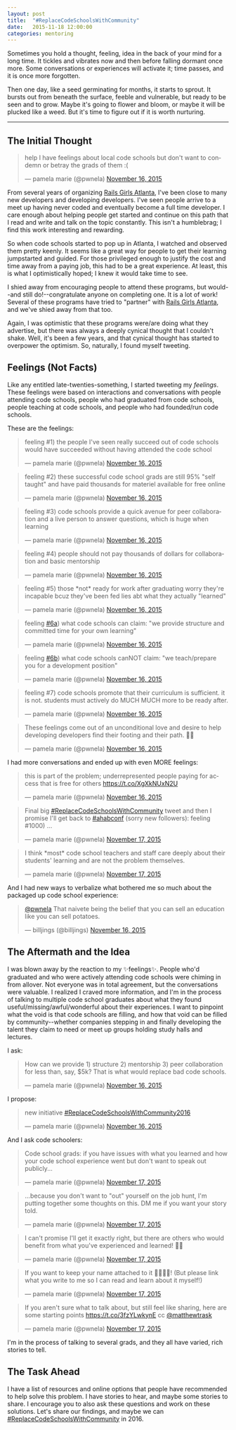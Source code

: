 ```yaml
---
layout: post
title:  "#ReplaceCodeSchoolsWithCommunity"
date:   2015-11-18 12:00:00
categories: mentoring
---
```


Sometimes you hold a thought, feeling, idea in the back of your mind for a long time. It tickles and vibrates now and then before falling dormant once more. Some conversations or experiences will activate it; time passes, and it is once more forgotten.

Then one day, like a seed germinating for months, it starts to sprout. It bursts out from beneath the surface, feeble and vulnerable, but ready to be seen and to grow. Maybe it's going to flower and bloom, or maybe it will be plucked like a weed. But it's time to figure out if it is worth nurturing.

*********

## The Initial Thought
<blockquote class="twitter-tweet" lang="en"><p lang="en" dir="ltr">help I have feelings about local code schools but don&#39;t want to condemn or betray the grads of them :(</p>&mdash; pamela marie (@pwnela) <a href="https://twitter.com/pwnela/status/666274561546133504">November 16, 2015</a></blockquote> <script async src="//platform.twitter.com/widgets.js" charset="utf-8"></script>

From several years of organizing [Rails Girls Atlanta](https://twitter.com/RailsGirlsATL), I've been close to many new developers and developing developers. I've seen people arrive to a meet up having never coded and eventually become a full time developer. I care enough about helping people get started and continue on this path that I read and write and talk on the topic constantly. This isn't a humblebrag; I find this work interesting and rewarding.

So when code schools started to pop up in Atlanta, I watched and observed them pretty keenly. It seems like a great way for people to get their learning jumpstarted and guided. For those privileged enough to justify the cost and time away from a paying job, this had to be a great experience. At least, this is what I optimistically hoped; I knew it would take time to see.

I shied away from encouraging people to attend these programs, but would--and still do!--congratulate anyone on completing one. It is a lot of work! Several of these programs have tried to "partner" with [Rails Girls Atlanta](https://twitter.com/RailsGirlsATL), and we've shied away from that too.

Again, I was optimistic that these programs were/are doing what they advertise, but there was always a deeply cynical thought that I couldn't shake. Well, it's been a few years, and that cynical thought has started to overpower the optimism. So, naturally, I found myself tweeting.

## Feelings (Not Facts)

Like any entitled late-twenties-something, I started tweeting my _feelings_. These feelings were based on interactions and conversations with people attending code schools, people who had graduated from code schools, people teaching at code schools, and people who had founded/run code schools.

These are the feelings:

<blockquote class="twitter-tweet" data-conversation="none" lang="en"><p lang="en" dir="ltr">feeling #1) the people I&#39;ve seen really succeed out of code schools would have succeeded without having attended the code school</p>&mdash; pamela marie (@pwnela) <a href="https://twitter.com/pwnela/status/666275452898697216">November 16, 2015</a></blockquote> <script async src="//platform.twitter.com/widgets.js" charset="utf-8"></script>

<blockquote class="twitter-tweet" data-conversation="none" lang="en"><p lang="en" dir="ltr">feeling #2) these successful code school grads are still 95% &quot;self taught&quot; and have paid thousands for materiel available for free online</p>&mdash; pamela marie (@pwnela) <a href="https://twitter.com/pwnela/status/666276229834764288">November 16, 2015</a></blockquote> <script async src="//platform.twitter.com/widgets.js" charset="utf-8"></script>

<blockquote class="twitter-tweet" data-conversation="none" lang="en"><p lang="en" dir="ltr">feeling #3) code schools provide a quick avenue for peer collaboration and a live person to answer questions, which is huge when learning</p>&mdash; pamela marie (@pwnela) <a href="https://twitter.com/pwnela/status/666276466657751040">November 16, 2015</a></blockquote> <script async src="//platform.twitter.com/widgets.js" charset="utf-8"></script>

<blockquote class="twitter-tweet" data-conversation="none" lang="en"><p lang="en" dir="ltr">feeling #4) people should not pay thousands of dollars for collaboration and basic mentorship</p>&mdash; pamela marie (@pwnela) <a href="https://twitter.com/pwnela/status/666276632487968768">November 16, 2015</a></blockquote> <script async src="//platform.twitter.com/widgets.js" charset="utf-8"></script>

<blockquote class="twitter-tweet" data-conversation="none" lang="en"><p lang="en" dir="ltr">feeling #5) those *not* ready for work after graduating worry they&#39;re incapable bcuz they&#39;ve been fed lies abt what they actually &quot;learned&quot;</p>&mdash; pamela marie (@pwnela) <a href="https://twitter.com/pwnela/status/666277273851531268">November 16, 2015</a></blockquote> <script async src="//platform.twitter.com/widgets.js" charset="utf-8"></script>

<blockquote class="twitter-tweet" data-conversation="none" lang="en"><p lang="en" dir="ltr">feeling <a href="https://twitter.com/hashtag/6a?src=hash">#6a</a>) what code schools can claim: &quot;we provide structure and committed time for your own learning&quot;</p>&mdash; pamela marie (@pwnela) <a href="https://twitter.com/pwnela/status/666278668193386496">November 16, 2015</a></blockquote> <script async src="//platform.twitter.com/widgets.js" charset="utf-8"></script>

<blockquote class="twitter-tweet" data-conversation="none" lang="en"><p lang="en" dir="ltr">feeling <a href="https://twitter.com/hashtag/6b?src=hash">#6b</a>) what code schools canNOT claim: &quot;we teach/prepare you for a development position&quot;</p>&mdash; pamela marie (@pwnela) <a href="https://twitter.com/pwnela/status/666278800267862017">November 16, 2015</a></blockquote> <script async src="//platform.twitter.com/widgets.js" charset="utf-8"></script>

<blockquote class="twitter-tweet" data-conversation="none" lang="en"><p lang="en" dir="ltr">feeling #7) code schools promote that their curriculum is sufficient. it is not. students must actively do MUCH MUCH more to be ready after.</p>&mdash; pamela marie (@pwnela) <a href="https://twitter.com/pwnela/status/666279922340651010">November 16, 2015</a></blockquote> <script async src="//platform.twitter.com/widgets.js" charset="utf-8"></script>

<blockquote class="twitter-tweet" data-conversation="none" lang="en"><p lang="en" dir="ltr">These feelings come out of an unconditional love and desire to help developing developers find their footing and their path. 💝💝</p>&mdash; pamela marie (@pwnela) <a href="https://twitter.com/pwnela/status/666280248053514240">November 16, 2015</a></blockquote> <script async src="//platform.twitter.com/widgets.js" charset="utf-8"></script>

I had more conversations and ended up with even MORE feelings:

<blockquote class="twitter-tweet" data-conversation="none" lang="en"><p lang="en" dir="ltr">this is part of the problem; underrepresented people paying for access that is free for others&#10;&#10;<a href="https://t.co/XgXkNUxN2U">https://t.co/XgXkNUxN2U</a></p>&mdash; pamela marie (@pwnela) <a href="https://twitter.com/pwnela/status/666284758356357120">November 16, 2015</a></blockquote> <script async src="//platform.twitter.com/widgets.js" charset="utf-8"></script>

<blockquote class="twitter-tweet" data-conversation="none" lang="en"><p lang="en" dir="ltr">Final big <a href="https://twitter.com/hashtag/ReplaceCodeSchoolsWithCommunity?src=hash">#ReplaceCodeSchoolsWithCommunity</a> tweet and then I promise I&#39;ll get back to <a href="https://twitter.com/hashtag/ahabconf?src=hash">#ahabconf</a> (sorry new followers): &#10;&#10;feeling #1000) ...</p>&mdash; pamela marie (@pwnela) <a href="https://twitter.com/pwnela/status/666657484258549760">November 17, 2015</a></blockquote> <script async src="//platform.twitter.com/widgets.js" charset="utf-8"></script>

<blockquote class="twitter-tweet" data-conversation="none" lang="en"><p lang="en" dir="ltr">I think *most* code school teachers and staff care deeply about their students&#39; learning and are not the problem themselves.</p>&mdash; pamela marie (@pwnela) <a href="https://twitter.com/pwnela/status/666657725267447808">November 17, 2015</a></blockquote> <script async src="//platform.twitter.com/widgets.js" charset="utf-8"></script>

And I had new ways to verbalize what bothered me so much about the packaged up code school experience:

<blockquote class="twitter-tweet" lang="en"><p lang="en" dir="ltr"><a href="https://twitter.com/pwnela">@pwnela</a> That naivete being the belief that you can sell an education like you can sell potatoes.</p>&mdash; billjings (@billjings) <a href="https://twitter.com/billjings/status/666282526852411392">November 16, 2015</a></blockquote> <script async src="//platform.twitter.com/widgets.js" charset="utf-8"></script>



## The Aftermath and the Idea

I was blown away by the reaction to my ✨feelings✨. People who'd graduated and who were actively attending code schools were chiming in from allover. Not everyone was in total agreement, but the conversations were valuable. I realized I craved more information, and I'm in the process of talking to multiple code school graduates about what they found useful/missing/awful/wonderful about their experiences. I want to pinpoint what the void is that code schools are filling, and how that void can be filled by community--whether companies stepping in and finally developing the talent they claim to need or meet up groups holding study halls and lectures.

I ask:

<blockquote class="twitter-tweet" data-conversation="none" lang="en"><p lang="en" dir="ltr">How can we provide 1) structure 2) mentorship 3) peer collaboration for less than, say, $5k?&#10;&#10;That is what would replace bad code schools.</p>&mdash; pamela marie (@pwnela) <a href="https://twitter.com/pwnela/status/666280855631958016">November 16, 2015</a></blockquote> <script async src="//platform.twitter.com/widgets.js" charset="utf-8"></script>

I propose:

<blockquote class="twitter-tweet" data-conversation="none" lang="en"><p lang="en" dir="ltr">new initiative <a href="https://twitter.com/hashtag/ReplaceCodeSchoolsWithCommunity2016?src=hash">#ReplaceCodeSchoolsWithCommunity2016</a></p>&mdash; pamela marie (@pwnela) <a href="https://twitter.com/pwnela/status/666283526275407872">November 16, 2015</a></blockquote> <script async src="//platform.twitter.com/widgets.js" charset="utf-8"></script>

And I ask code schoolers:

<blockquote class="twitter-tweet" lang="en"><p lang="en" dir="ltr">Code school grads: if you have issues with what you learned and how your code school experience went but don&#39;t want to speak out publicly...</p>&mdash; pamela marie (@pwnela) <a href="https://twitter.com/pwnela/status/666640641057800192">November 17, 2015</a></blockquote> <script async src="//platform.twitter.com/widgets.js" charset="utf-8"></script>

<blockquote class="twitter-tweet" data-conversation="none" lang="en"><p lang="en" dir="ltr">...because you don&#39;t want to &quot;out&quot; yourself on the job hunt, I&#39;m putting together some thoughts on this. DM me if you want your story told.</p>&mdash; pamela marie (@pwnela) <a href="https://twitter.com/pwnela/status/666640989763837952">November 17, 2015</a></blockquote> <script async src="//platform.twitter.com/widgets.js" charset="utf-8"></script>

<blockquote class="twitter-tweet" data-conversation="none" lang="en"><p lang="en" dir="ltr">I can&#39;t promise I&#39;ll get it exactly right, but there are others who would benefit from what you&#39;ve experienced and learned! 💚💚</p>&mdash; pamela marie (@pwnela) <a href="https://twitter.com/pwnela/status/666641245301776384">November 17, 2015</a></blockquote> <script async src="//platform.twitter.com/widgets.js" charset="utf-8"></script>

<blockquote class="twitter-tweet" data-conversation="none" lang="en"><p lang="en" dir="ltr">If you want to keep your name attached to it 👏👏👏👏! &#10;(But please link what you write to me so I can read and learn about it myself!)</p>&mdash; pamela marie (@pwnela) <a href="https://twitter.com/pwnela/status/666642533418684416">November 17, 2015</a></blockquote> <script async src="//platform.twitter.com/widgets.js" charset="utf-8"></script>

<blockquote class="twitter-tweet" data-conversation="none" lang="en"><p lang="en" dir="ltr">If you aren&#39;t sure what to talk about, but still feel like sharing, here are some starting points <a href="https://t.co/3fzYLwkynE">https://t.co/3fzYLwkynE</a>&#10;&#10;cc <a href="https://twitter.com/matthewtrask">@matthewtrask</a></p>&mdash; pamela marie (@pwnela) <a href="https://twitter.com/pwnela/status/666650945086988288">November 17, 2015</a></blockquote> <script async src="//platform.twitter.com/widgets.js" charset="utf-8"></script>

I'm in the process of talking to several grads, and they all have varied, rich stories to tell.

## The Task Ahead
I have a list of resources and online options that people have recommended to help solve this problem. I have stories to hear, and maybe some stories to share. I encourage you to also ask these questions and work on these solutions. Let's share our findings, and maybe we can [#ReplaceCodeSchoolsWithCommunity](https://twitter.com/search?q=%23replacecodeschoolswithcommunity%20OR%20%23replacecodeschoolswithcommunity2016&src=typd) in 2016.


